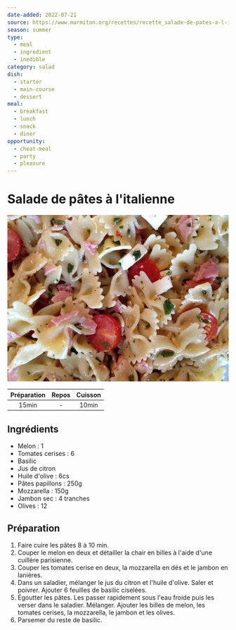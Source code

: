 ```yaml
---
date-added: 2022-07-21
source: https://www.marmiton.org/recettes/recette_salade-de-pates-a-l-italienne_22514.aspx
season: summer
type:
  - meal
  - ingredient
  - inedible
category: salad
dish:
  - starter
  - main-course
  - dessert
meal:
  - breakfast
  - lunch
  - snack
  - diner
opportunity:
  - cheat-meal
  - party
  - pleasure
---
```


# Salade de pâtes à l'italienne

![](images/Salade%20de%20pâtes%20à%20l'italienne.jpg)

| Préparation | Repos | Cuisson |
|:-----------:|:-----:|:-------:|
|    15min    |   -   |  10min  |

## Ingrédients

- Melon : 1
- Tomates cerises : 6
- Basilic
- Jus de citron
- Huile d'olive : 6cs
- Pâtes papillons : 250g
- Mozzarella : 150g
- Jambon sec : 4 tranches
- Olives : 12

## Préparation

1. Faire cuire les pâtes 8 à 10 min.
2. Couper le melon en deux et détailler la chair en billes à l'aide d'une cuillère parisienne.
3. Couper les tomates cerise en deux, la mozzarella en dés et le jambon en lanières.
4. Dans un saladier, mélanger le jus du citron et l'huile d'olive. Saler et poivrer. Ajouter 6 feuilles de basilic ciselées.
5. Égoutter les pâtes. Les passer rapidement sous l'eau froide puis les verser dans le saladier. Mélanger. Ajouter les billes de melon, les tomates cerises, la mozzarella, le jambon et les olives.
6. Parsemer du reste de basilic.
